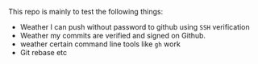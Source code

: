 This repo is mainly to test the following things:

* Weather I can push without password to github using `SSH` verification
* Weather my commits are verified and signed on Github.
* weather certain command line tools like `gh` work
* Git rebase etc
